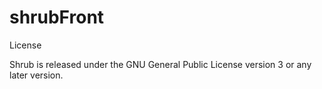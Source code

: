 # shrubFront

License

Shrub is released under the GNU General Public License version 3 or any later version.